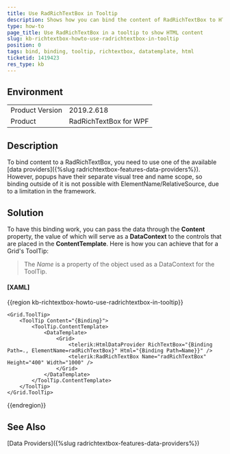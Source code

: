 ```yaml
---
title: Use RadRichTextBox in Tooltip
description: Shows how you can bind the content of RadRichTextBox to HTML when the control is defined in a ToolTip.
type: how-to
page_title: Use RadRichTextBox in a tooltip to show HTML content
slug: kb-richtextbox-howto-use-radrichtextbox-in-tooltip
position: 0
tags: bind, binding, tooltip, richtextbox, datatemplate, html
ticketid: 1419423
res_type: kb
---
```


## Environment
<table>
    <tbody>
	    <tr>
	    	<td>Product Version</td>
	    	<td>2019.2.618</td>
	    </tr>
	    <tr>
	    	<td>Product</td>
	    	<td>RadRichTextBox for WPF</td>
	    </tr>
    </tbody>
</table>


## Description
To bind content to a RadRichTextBox, you need to use one of the available [data providers]({%slug radrichtextbox-features-data-providers%}). However, popups have their separate visual tree and name scope, so binding outside of it is not possible with ElementName/RelativeSource, due to a limitation in the framework. 


## Solution

To have this binding work, you can pass the data through the **Content** property, the value of which will serve as a **DataContext** to the controls that are placed in the **ContentTemplate**. Here is how you can achieve that for a Grid's ToolTip:

>The *Name* is a property of the object used as a DataContext for the ToolTip.

#### __[XAML]__
{{region kb-richtextbox-howto-use-radrichtextbox-in-tooltip}}

    <Grid.ToolTip>
        <ToolTip Content="{Binding}">
            <ToolTip.ContentTemplate>
                <DataTemplate>
                    <Grid>
                        <telerik:HtmlDataProvider RichTextBox="{Binding Path=., ElementName=radRichTextBox}" Html="{Binding Path=Name}}" />
                        <telerik:RadRichTextBox Name="radRichTextBox"  Height="400" Width="1000" />
                    </Grid>
                </DataTemplate>
            </ToolTip.ContentTemplate>
        </ToolTip>
    </Grid.ToolTip>
{{endregion}}

## See Also

[Data Providers]({%slug radrichtextbox-features-data-providers%})

